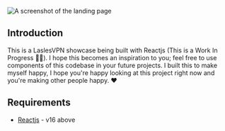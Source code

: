 ![A screenshot of the landing page ](https://res.cloudinary.com/morelmiles/image/upload/v1636038870/Screenshot_267_nxudam.png)

## Introduction

This is a LaslesVPN showcase being built with Reactjs (This is a Work In Progress 🚀🚀). I hope this becomes an inspiration to you; feel free to use components of this codebase in your future projects. I built this to make myself happy, I hope you're happy looking at this project right now and you're making other people happy. ❤️

## Requirements

- [Reactjs](https://reactjs.org) - v16 above

